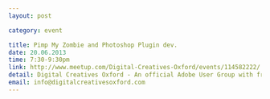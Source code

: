 ```yaml
---
layout: post

category: event

title: Pimp My Zombie and Photoshop Plugin dev. 
date: 20.06.2013
time: 7:30-9:30pm
link: http://www.meetup.com/Digital-Creatives-Oxford/events/114582222/
detail: Digital Creatives Oxford - An official Adobe User Group with free monthly meetings - 3rd Thursday of each month.
email: info@digitalcreativesoxford.com
---
```

